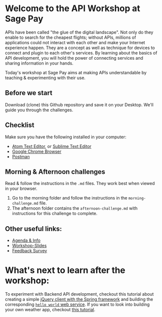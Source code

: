 # Welcome to the API Workshop at Sage Pay
APIs have been called "the glue of the digital landscape". Not only do they enable to search for the cheapest flights; without APIs, millions of applications could not interact with each other and make your Internet experience happen. They are a concept as well as technique for devices to connect and plugin to each other's services. By learning about the basics of API development, you will hold the power of connecting services and sharing information in your hands.

Today's workshop at Sage Pay aims at making APIs understandable by teaching & experimenting with their use.

## Before we start
Download (clone) this Github repository and save it on your Desktop. We'll guide you through the challenges.

## Checklist
Make sure you have the following installed in your computer:
* [Atom Text Editor](https://atom.io/), or [Sublime Text Editor](https://www.sublimetext.com/)
* [Google Chrome Browser](https://www.google.com/chrome/browser/desktop/)
* [Postman](https://www.getpostman.com/)

## Morning & Afternoon challenges
Read & follow the instructions in the `.md` files. They work best when viewed in your browser.
1. Go to the morning folder and follow the instructions in the `morning-challenge.md` file.
2. The afternoon folder contains the `afternoon-challenge.md` with instructions for this challenge to complete.

## Other useful links:
* [Agenda & Info ](http://sagepay-api-workshop.s3-website-eu-west-1.amazonaws.com/)
* [Workshop-Slides](https://docs.google.com/presentation/d/1xpoDAa8vM2hQdt9AeBPhAG0j6MjsfSCMOmN0YJSwon0/edit?usp=sharing)
* [Feedback Survey](https://marisa56.typeform.com/to/Yj2mCx)

# What's next to learn after the workshop:
To experiment with Backend API development, checkout this tutorial about creating a simple [jQuery client with the Spring framework](https://spring.io/guides/gs/consuming-rest-jquery/) and building the corresponding [`hello world` web service](https://spring.io/guides/gs/rest-service/).
If you want to look into building your own weather app, checkout [this tutorial](https://codeburst.io/build-a-weather-website-in-30-minutes-with-node-js-express-openweather-a317f904897b).
